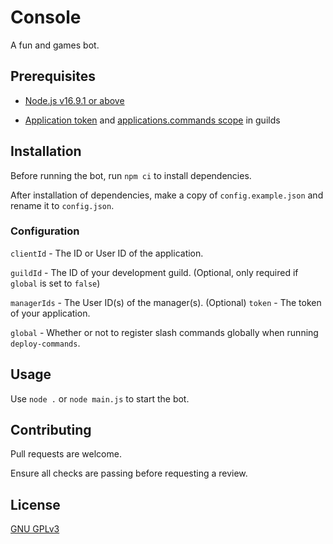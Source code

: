 # Console

A fun and games bot.

## Prerequisites

* [Node.js v16.9.1 or above](https://nodejs.org/en/download/current/)

* [Application token](https://discord.com/developers/applications) and [applications.commands scope](https://discord.com/developers/docs/interactions/application-commands#authorizing-your-application) in guilds

## Installation

Before running the bot, run `npm ci` to install dependencies.

After installation of dependencies, make a copy of `config.example.json` and rename it to `config.json`.

### Configuration

`clientId` - The ID or User ID of the application.

`guildId` - The ID of your development guild. (Optional, only required if `global` is set to `false`)

`managerIds` - The User ID(s) of the manager(s). (Optional)
`token` - The token of your application.

`global` - Whether or not to register slash commands globally when running `deploy-commands`.

## Usage

Use `node .` or `node main.js` to start the bot.

## Contributing

Pull requests are welcome.

Ensure all checks are passing before requesting a review.

## License
[GNU GPLv3](https://choosealicense.com/licenses/gpl-3.0/)